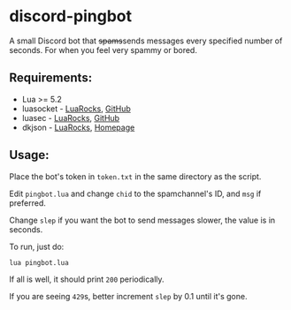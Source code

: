 # discord-pingbot
A small Discord bot that ~~spams~~sends messages every specified number of seconds. For when you feel very spammy or bored.

## Requirements:
* Lua >= 5.2
* luasocket - [LuaRocks](https://luarocks.org/modules/luarocks/luasocket), [GitHub](https://github.com/diegonehab/luasocket)
* luasec - [LuaRocks](https://luarocks.org/modules/brunoos/luasec), [GitHub](https://github.com/brunoos/luasec)
* dkjson - [LuaRocks](https://luarocks.org/modules/dhkolf/dkjson), [Homepage](http://dkolf.de/src/dkjson-lua.fsl/home)

## Usage:

Place the bot's token in `token.txt` in the same directory as the script.

Edit `pingbot.lua` and change `chid` to the spamchannel's ID, and `msg` if preferred.

Change `slep` if you want the bot to send messages slower, the value is in seconds.

To run, just do:
```bash
lua pingbot.lua
```

If all is well, it should print `200` periodically.

If you are seeing `429`s, better increment `slep` by 0.1 until it's gone.
